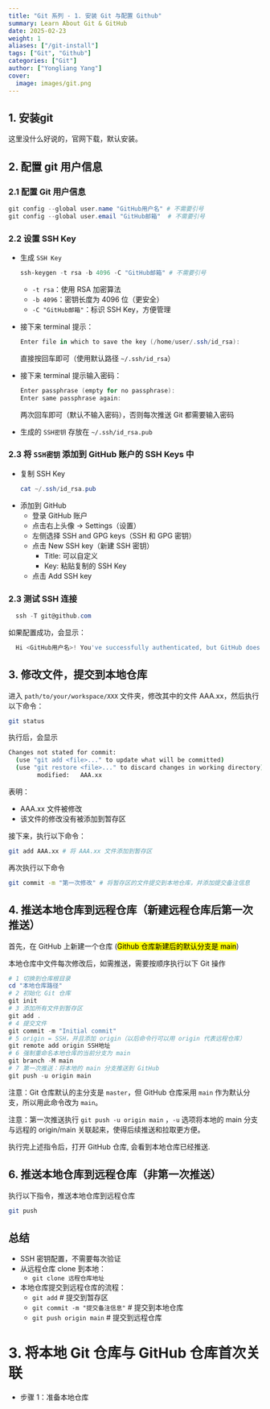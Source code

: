 ```yaml
---
title: "Git 系列 - 1. 安装 Git 与配置 Github"
summary: Learn About Git & GitHub
date: 2025-02-23
weight: 1
aliases: ["/git-install"]
tags: ["Git", "Github"]
categories: ["Git"]
author: ["Yongliang Yang"]
cover:
  image: images/git.png
---
```



## 1. 安装git

这里没什么好说的，官网下载，默认安装。

## 2. 配置 git 用户信息

### 2.1 配置 Git 用户信息

```Powershell
git config --global user.name "GitHub用户名" # 不需要引号
git config --global user.email "GitHub邮箱"  # 不需要引号
```

### 2.2 设置 SSH Key

- 生成 `SSH Key`
  ```Powershell
  ssh-keygen -t rsa -b 4096 -C "GitHub邮箱" # 不需要引号
  ```
  - `-t rsa`：使用 RSA 加密算法
  - `-b 4096`：密钥长度为 4096 位（更安全）
  - `-C "GitHub邮箱"`：标识 SSH Key，方便管理
- 接下来 terminal 提示：
  ```Powershell
  Enter file in which to save the key (/home/user/.ssh/id_rsa):
  ```
  直接按回车即可（使用默认路径 `~/.ssh/id_rsa`）
- 接下来 terminal 提示输入密码：
  ```Powershell
  Enter passphrase (empty for no passphrase):
  Enter same passphrase again:
  ```
  两次回车即可（默认不输入密码），否则每次推送 Git 都需要输入密码


- 生成的 `SSH密钥` 存放在 `~/.ssh/id_rsa.pub`

### 2.3 将 `SSH密钥` 添加到 GitHub 账户的 SSH Keys 中
- 复制 SSH Key
  ```Powershell
  cat ~/.ssh/id_rsa.pub
  ```
- 添加到 GitHub
  - 登录 GitHub 账户
  - 点击右上头像 -> Settings（设置）
  - 左侧选择 SSH and GPG keys（SSH 和 GPG 密钥）
  - 点击 New SSH key（新建 SSH 密钥）
    - Title: 可以自定义
    - Key: 粘贴复制的 SSH Key
  - 点击 Add SSH key


### 2.3 测试 SSH 连接

```Powershell
  ssh -T git@github.com
```
如果配置成功，会显示：
```Powershell
  Hi <GitHub用户名>! You've successfully authenticated, but GitHub does not provide shell access.

```

## 3. 修改文件，提交到本地仓库 

进入 `path/to/your/workspace/XXX` 文件夹，修改其中的文件 AAA.xx，然后执行以下命令：

```bash
git status
```
执行后，会显示
```bash
Changes not stated for commit:
  (use "git add <file>..." to update what will be committed)
  (use "git restore <file>..." to discard changes in working directory)
        modified:   AAA.xx
```
表明：
- AAA.xx 文件被修改
- 该文件的修改没有被添加到暂存区

接下来，执行以下命令：
```bash
git add AAA.xx # 将 AAA.xx 文件添加到暂存区
```

再次执行以下命令
```bash
git commit -m "第一次修改" # 将暂存区的文件提交到本地仓库，并添加提交备注信息
```



## 4. 推送本地仓库到远程仓库（新建远程仓库后第一次推送）

首先，在 GitHub 上新建一个仓库 (<mark>Github 仓库新建后的默认分支是 main</mark>)

本地仓库中文件每次修改后，如需推送，需要按顺序执行以下 Git 操作
  ```Powershell
  # 1 切换到仓库根目录
  cd "本地仓库路径"
  # 2 初始化 Git 仓库
  git init
  # 3 添加所有文件到暂存区
  git add .
  # 4 提交文件
  git commit -m "Initial commit" 
  # 5 origin = SSH，并且添加 origin（以后命令行可以用 origin 代表远程仓库）
  git remote add origin SSH地址
  # 6 强制重命名本地仓库的当前分支为 main
  git branch -M main
  # 7 第一次推送：将本地的 main 分支推送到 GitHub
  git push -u origin main
  ```
注意：Git 仓库默认的主分支是 `master`，但 GitHub 仓库采用 `main` 作为默认分支，所以用此命令改为 `main`。

注意：第一次推送执行 `git push -u origin main` ，`-u` 选项将本地的 main 分支与远程的 origin/main 关联起来，使得后续推送和拉取更方便。

执行完上述指令后，打开 GitHub 仓库, 会看到本地仓库已经推送.








## 6. 推送本地仓库到远程仓库（非第一次推送）


执行以下指令，推送本地仓库到远程仓库
```bash
git push
```





## 总结

- SSH 密钥配置，不需要每次验证
- 从远程仓库 clone 到本地：
  - `git clone 远程仓库地址` 
- 本地仓库提交到远程仓库的流程：
  - `git add`                     # 提交到暂存区
  - `git commit -m "提交备注信息"` # 提交到本地仓库
  - `git push origin main`        # 提交到远程仓库









# 3. 将本地 Git 仓库与 GitHub 仓库**首次**关联



- 步骤 1：准备本地仓库

